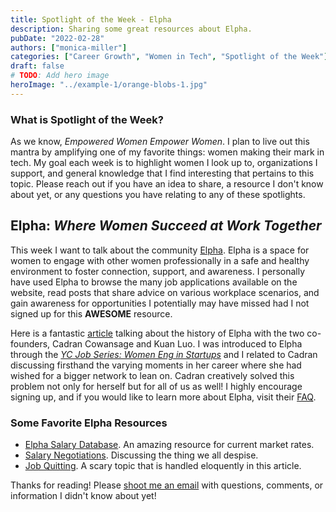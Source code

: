 ```yaml
---
title: Spotlight of the Week - Elpha
description: Sharing some great resources about Elpha.
pubDate: "2022-02-28"
authors: ["monica-miller"]
categories: ["Career Growth", "Women in Tech", "Spotlight of the Week"]
draft: false
# TODO: Add hero image
heroImage: "../example-1/orange-blobs-1.jpg"
---
```


### What is Spotlight of the Week?

As we know, _Empowered Women Empower Women_. I plan to live out this mantra by amplifying one of my favorite things: women making their mark in tech. My goal each week is to highlight women I look up to, organizations I support, and general knowledge that I find interesting that pertains to this topic. Please reach out if you have an idea to share, a resource I don't know about yet, or any questions you have relating to any of these spotlights.

## Elpha: _Where Women Succeed at Work Together_

This week I want to talk about the community [Elpha](https://elpha.com/). Elpha is a space for women to engage with other women professionally in a safe and healthy environment to foster connection, support, and awareness. I personally have used Elpha to browse the many job applications available on the website, read posts that share advice on various workplace scenarios, and gain awareness for opportunities I potentially may have missed had I not signed up for this **AWESOME** resource.

Here is a fantastic [article](https://techcrunch.com/2019/11/06/elpha/) talking about the history of Elpha with the two co-founders, Cadran Cowansage and Kuan Luo. I was introduced to Elpha through the [_YC Job Series: Women Eng in Startups_](https://www.ycombinator.com/blog/yc-jobs-series-women-eng-in-startups) and I related to Cadran discussing firsthand the varying moments in her career where she had wished for a bigger network to lean on. Cadran creatively solved this problem not only for herself but for all of us as well! I highly encourage signing up, and if you would like to learn more about Elpha, visit their [FAQ](https://elpha.com/faq).

### Some Favorite Elpha Resources

- [Elpha Salary Database](https://elpha.com/salary-database). An amazing resource for current market rates.
- [Salary Negotiations](https://elpha.com/resources/salary-negotiation-tips). Discussing the thing we all despise.
- [Job Quitting](https://elpha.com/resources/how-to-quit-your-job-just-started). A scary topic that is handled eloquently in this article.

Thanks for reading! Please [shoot me an email](/contact/) with questions, comments, or information I didn't know about yet!
